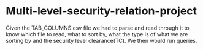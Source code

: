 # Multi-level-security-relation-project
Given the TAB_COLUMNS.csv file we had to parse and read through it to know which file to read, what to sort by, what the type is of what we are sorting by and the security level clearance(TC). We then would run queries.
